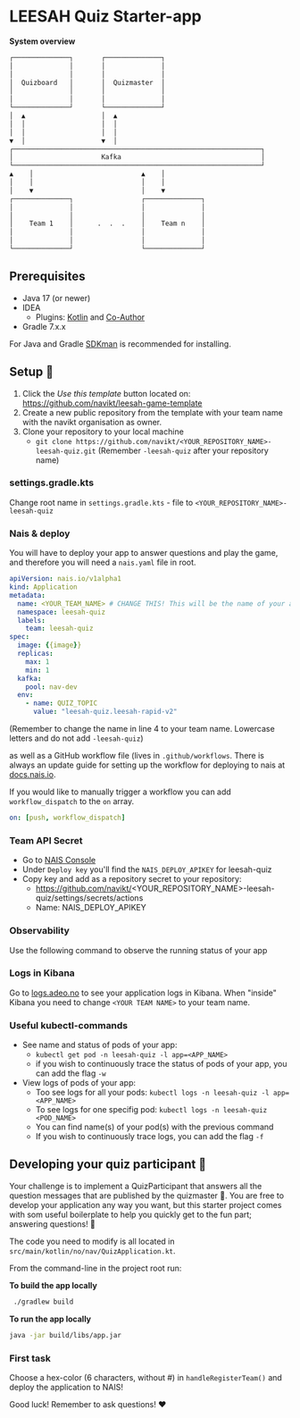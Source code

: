 # LEESAH Quiz Starter-app

**System overview**
```bash
┌──────────────┐       ┌──────────────┐
│              │       │              │
│              │       │              │
│  Quizboard   │       │  Quizmaster  │
│              │       │              │
│              │       │              │
└──────────────┘       └──────────────┘
│  ▲                   │  ▲
│  │                   │  │
│  │                   │  │
▼  │                   ▼  │
┌──────────────────────────────────────────────────────────────┐
│                      Kafka                                   │
└──────────────────────────────────────────────────────────────┘
▲    │                           ▲    │
│    │                           │    │
│    ▼                           │    ▼
┌──────────────┐                 ┌──────────────┐
│              │                 │              │
│              │                 │              │
│    Team 1    │      .  .  .    │    Team n    │
│              │                 │              │
│              │                 │              │
└──────────────┘                 └──────────────┘
```

## Prerequisites
- Java 17 (or newer)
- IDEA
    - Plugins: [Kotlin](https://plugins.jetbrains.com/plugin/6954-kotlin) and [Co-Author](https://plugins.jetbrains.com/plugin/10952-co-author)
- Gradle 7.x.x

For Java and Gradle [SDKman](https://sdkman.io/) is recommended for installing.

## Setup 📝
1. Click the _Use this template_ button located on: https://github.com/navikt/leesah-game-template
2. Create a new public repository from the template with your team name with the navikt organisation as owner.
3. Clone your repository to your local machine
    - `git clone https://github.com/navikt/<YOUR_REPOSITORY_NAME>-leesah-quiz.git` (Remember `-leesah-quiz` after your repository name)

### settings.gradle.kts
Change root name in `settings.gradle.kts` - file to `<YOUR_REPOSITORY_NAME>-leesah-quiz`


### Nais & deploy
You will have to deploy your app to answer questions and play the game, and therefore you will need a `nais.yaml` file in root.

```yaml
apiVersion: nais.io/v1alpha1
kind: Application
metadata:
  name: <YOUR_TEAM_NAME> # CHANGE THIS! This will be the name of your application
  namespace: leesah-quiz
  labels:
    team: leesah-quiz
spec:
  image: {{image}}
  replicas:
    max: 1
    min: 1
  kafka:
    pool: nav-dev
  env:
    - name: QUIZ_TOPIC
      value: "leesah-quiz.leesah-rapid-v2"
```
(Remember to change the name in line 4 to your team name. Lowercase letters and do not add `-leesah-quiz`)

as well as a GitHub workflow file (lives in `.github/workflows`.
There is always an update guide for setting up the workflow for deploying to nais at [docs.nais.io](https://docs.nais.io/deployment/#deploy-with-github-actions).

If you would like to manually trigger a workflow you can add `workflow_dispatch` to the `on` array.

```yaml
on: [push, workflow_dispatch]
```

### Team API Secret
* Go to [NAIS Console](https://console.nav.cloud.nais.io/team/leesah-quiz/settings)
* Under `Deploy key` you'll find the `NAIS_DEPLOY_APIKEY` for leesah-quiz
* Copy key and add as a repository secret to your repository:
    * https://github.com/navikt/<YOUR_REPOSITORY_NAME>-leesah-quiz/settings/secrets/actions
    * Name: NAIS_DEPLOY_APIKEY

### Observability
Use the following command to observe the running status of your app

### Logs in Kibana
Go to [logs.adeo.no](https://logs.adeo.no/app/discover#/?_g=(filters:!(),refreshInterval:(pause:!t,value:60000),time:(from:now-90d%2Fd,to:now))&_a=(columns:!(level,message,envclass,application,pod),filters:!(),index:'96e648c0-980a-11e9-830a-e17bbd64b4db',interval:auto,query:(language:kuery,query:'application:%20%22<YOUR_TEAM_NAME>%22%20and%20%22QUESTION%22'),sort:!(!('@timestamp',desc)))) to see your application logs in Kibana.
When "inside" Kibana you need to change `<YOUR TEAM NAME>` to your team name.

### Useful kubectl-commands
* See name and status of pods of your app:
    * `kubectl get pod -n leesah-quiz -l app=<APP_NAME>`
    * if you wish to continuously trace the status of pods of your app, you can add the flag `-w`
* View logs of pods of your app:
    * Too see logs for all your pods: `kubectl logs -n leesah-quiz -l app=<APP_NAME>` 
    * To see logs for one specifig pod: `kubectl logs -n leesah-quiz <POD_NAME>`
    * You can find name(s) of your pod(s) with the previous command
    * If you wish to continuously trace logs, you can add the flag `-f`

## Developing your quiz participant 🤖
Your challenge is to implement a QuizParticipant that answers all the question messages that are published by the quizmaster 🧙.
You are free to develop your application any way you want, but this starter project comes with som useful boilerplate to help you quickly get to the fun part; answering questions! 🎉

The code you need to modify is all located in `src/main/kotlin/no/nav/QuizApplication.kt`.

From the command-line in the project root run:

**To build the app locally**
```bash
 ./gradlew build
```

**To run the app locally**
```bash
java -jar build/libs/app.jar
```

### First task
Choose a hex-color (6 characters, without #) in `handleRegisterTeam()` and deploy the application to NAIS!

Good luck! Remember to ask questions! ❤️
